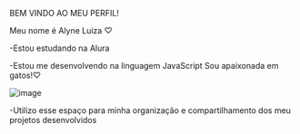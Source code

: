 BEM VINDO AO MEU PERFIL!

Meu nome é Alyne Luiza ♡


-Estou estudando na Alura  

-Estou me desenvolvendo na linguagem JavaScript
Sou apaixonada em gatos!♡

![image](https://github.com/user-attachments/assets/ee4df83c-391c-46b1-a6c4-b9c8e42e20c5)

-Utilizo esse espaço para minha organização e compartilhamento dos meu projetos desenvolvidos

